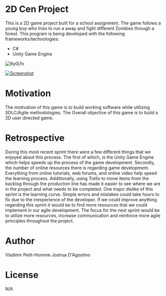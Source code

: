 # 2D Cen Project 


This is a 2D  game project built for a school assignment. The game follows a young boy who tries to run a away and fight different Zombies through a forest. This program is being developed with the following frameworks/technologies:


* C#
* Unity Game Engine 

![6y0j7o](https://user-images.githubusercontent.com/54378636/197422434-16819b74-8941-4c47-bc27-51a0f9415465.gif)



<a href="https://ibb.co/c34RKzd"><img src="https://i.ibb.co/9gQBmRj/Screenshot.png" alt="Screenshot" border="0"></a>

# Motivation 

The motivation of this game is to build working software while utilizing SDLC/Agile methodologies. The Overall objective of this game is to build a 2D user directed game. 

# Retrospective 

During this most recent sprint there were a few different things that we enjoyed about this process. The first of which, is the Unity Game Engine which helps speeds up the process of the game development.  Secondly, the number of online resources there is regarding game development. Everything from online tutorials, web forums, and online video help speed the learning process.  Additionally, using Trello to move items from the backlog through the production line has made it easier to see where we are in the project and what needs to be completed.  One major dislike of this sprint is the learning curve. Simple errors and mistakes could take hours to fix due to the inexperience of the developer. If we could improve anything regarding this sprint it would be to find more resources that we could implement in our agile development.  The focus for the next sprint would be to utilize more resources, increase communication and reinforce more agile principles throughout the project.


# Author 

Vladimir Petit-Homme
Joshua D'Agostino

# License 

N/A




